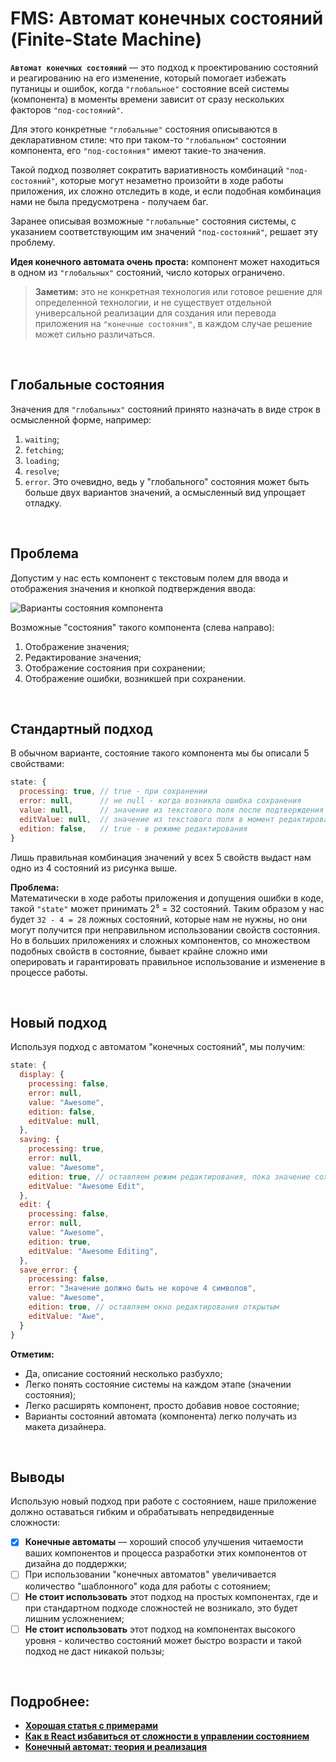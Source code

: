 # FMS: Автомат конечных состояний (Finite-State Machine)

__`Автомат конечных состояний`__ — это подход к проектированию состояний и реагированию на его изменение, который помогает избежать путаницы и ошибок, когда `"глобальное"` состояние всей системы (компонента) в моменты времени зависит от сразу нескольких факторов `"под-состояний"`. 

Для этого конкретные `"глобальные"` состояния описываются в декларативном стиле: что при таком-то `"глобальном"` состоянии компонента, его `"под-состояния"` имеют такие-то значения. 

Такой подход позволяет сократить вариативность комбинаций `"под-состояний"`, которые могут незаметно произойти в ходе работы приложения, их сложно отследить в коде, и если подобная комбинация нами не была предусмотрена - получаем баг. 

Заранее описывая возможные `"глобальные"` состояния системы, с указанием соответствующим им значений `"под-состояний"`, решает эту проблему.

__Идея конечного автомата очень проста:__ компонент может находиться в одном из `"глобальных"` состояний, число которых ограничено.

> __Заметим:__ это не конкретная технология или готовое решение для определенной технологии, и не существует отдельной универсальной реализации для создания или перевода приложения на `"конечные состояния"`, в каждом случае решение может сильно различаться.

<br>

## Глобальные состояния
Значения для `"глобальных"` состояний принято назначать в виде строк в осмысленной форме, например: 
1. `waiting`;
2. `fetching`;
3. `loading`;
4. `resolve`;
5. `error`.
Это очевидно, ведь у "глобального" состояния может быть больше двух вариантов значений, а осмысленный вид упрощает отладку.

<br>

## Проблема
Допустим у нас есть компонент с текстовым полем для ввода и отображения значения и кнопкой подтверждения ввода:  

![Варианты состояния компонента](https://github.com/BR-NZ/synopsis/assets/24506129/c8ec98e0-82c3-42d6-8a98-d350d7c23528)

Возможные "состояния" такого компонента (слева направо):
1. Отображение значения;
2. Редактирование значения;
3. Отображение состояния при сохранении;
4. Отображение ошибки, возникшей при сохранении.

<br>

## Стандартный подход
В обычном варианте, состояние такого компонента мы бы описали 5 свойствами:  
```javascript
state: {
  processing: true, // true - при сохранении
  error: null,      // не null - когда возникла ошибка сохранения
  value: null,      // значение из текстового поля после подтверждения кнопкой (только для чтения)
  editValue: null,  // значение из текстового поля в момент редактирования (ещё не сохраненное)
  edition: false,   // true - в режиме редактирования
}
```
Лишь правильная комбинация значений у всех 5 свойств выдаст нам одно из 4 состояний из рисунка выше.

__Проблема:__  
Математически в ходе работы приложения и допущения ошибки в коде, такой `"state"` может принимать 2⁵ = 32 состояний. Таким образом у нас будет `32 - 4 = 28` ложных состояний, которые нам не нужны, но они могут получится при неправильном использовании свойств состояния. Но в больших приложениях и сложных компонентов, со множеством подобных свойств в состояние, бывает крайне сложно ими оперировать и гарантировать правильное использование и изменение в процессе работы.

<br>

## Новый подход
Используя подход с автоматом "конечных состояний", мы получим:  
```javascript
state: {
  display: {
    processing: false,
    error: null,
    value: "Awesome",
    edition: false,
    editValue: null,
  },
  saving: {
    processing: true,
    error: null,
    value: "Awesome",
    edition: true, // оставляем режим редактирования, пока значение сохраняется
    editValue: "Awesome Edit",
  },
  edit: {
    processing: false,
    error: null,
    value: "Awesome",
    edition: true,
    editValue: "Awesome Editing",
  },
  save_error: {
    processing: false,
    error: "Значение должно быть не короче 4 символов",
    value: "Awesome",
    edition: true, // оставляем окно редактирования открытым
    editValue: "Awe",
  }
}
```

__Отметим:__
* Да, описание состояний несколько разбухло;
* Легко понять состояние системы на каждом этапе (значении состояния);
* Легко расширять компонент, просто добавив новое состояние;
* Варианты состояний автомата (компонента) легко получать из макета дизайнера.

<br>

## Выводы
Использую новый подход при работе с состоянием, наше приложение должно оставаться гибким и обрабатывать непредвиденные сложности:
* [x] __Конечные автоматы__ — хороший способ улучшения читаемости ваших компонентов и процесса разработки этих компонентов от дизайна до поддержки;
* [ ] При использовании "конечных автоматов" увеличивается количество "шаблонного" кода для работы с сотоянием;
* [ ] __Не стоит использовать__ этот подход на простых компонентах, где и при стандартном подходе сложностей не возникало, это будет лишним усложнением;
* [ ] __Не стоит использовать__ этот подход на компонентах высокого уровня - количество состояний может быстро возрасти и такой подход не даст никакой пользы;

<br>

## Подробнее: 
* __[Хорошая статья с примерами](https://medium.com/devschacht/jean-paul-delimat-boost-your-react-with-state-machines-8a22885dc348)__
* __[Как в React избавиться от сложности в управлении состоянием](https://habr.com/ru/companies/nix/articles/354106/)__
* __[Конечный автомат: теория и реализация](https://tproger.ru/translations/finite-state-machines-theory-and-implementation/)__
